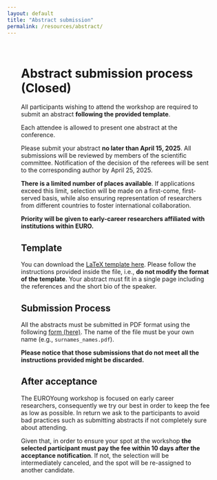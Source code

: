 ```yaml
---
layout: default
title: "Abstract submission"
permalink: /resources/abstract/
---
```


<div style="max-width: 900px; margin: 0 auto; padding: 1rem 2rem;">

  <h1>Abstract submission process (Closed)</h1>
  <p>
    All participants wishing to attend the workshop are required to submit an abstract <strong>following the provided template</strong>.
  </p>

  <p>
    Each attendee is allowed to present one abstract at the conference.
  </p>

  <p>
    Please submit your abstract <strong>no later than April 15, 2025</strong>. All submissions will be reviewed by members of the scientific committee. Notification of the decision of the referees will be sent to the corresponding author by April 25, 2025.
  </p>

  <p>
    <strong>There is a limited number of places available</strong>. If applications exceed this limit, selection will be made on a first-come, first-served basis, while also ensuring representation of researchers from different countries to foster international collaboration.
  </p>

  <p>
    <strong>Priority will be given to early-career researchers affiliated with institutions within EURO.</strong>
  </p>

  <h2>Template</h2>
  <p>
    You can download the <a href="/assets/pdffiles/template.zip" download="EUROYoungtemplate">LaTeX template here</a>.
    Please follow the instructions provided inside the file, i.e., <strong>do not modify the format of the template</strong>.
    Your abstract must fit in a single page including the references and the short bio of the speaker.
  </p>

  <h2>Submission Process</h2>
  <p>
    All the abstracts must be submitted in PDF format using the following
    <a href="https://docs.google.com/forms/d/1g7nDFTNu0j_puacc3akc6wDTKjNOJqmhoyD243YC3KI/viewform?edit_requested=true">form (here)</a>.
    The name of the file must be your own name (e.g., <code>surnames_names.pdf</code>).
  </p>

  <p>
    <strong>Please notice that those submissions that do not meet all the instructions provided might be discarded.</strong>
  </p>

  <h2>After acceptance</h2>
  <p>
    The EUROYoung workshop is focused on early career researchers, consequently we try our best in order to keep the fee as low as possible.
    In return we ask to the participants to avoid bad practices such as submitting abstracts if not completely sure about attending.
  </p>
  <p>
    Given that, in order to ensure your spot at the workshop
    <strong>the selected participant must pay the fee within 10 days after the acceptance notification</strong>.
    If not, the selection will be intermediately canceled, and the spot will be re-assigned to another candidate.
  </p>

</div>

